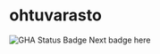 # ohtuvarasto

![GHA Status Badge](https://github.com/Rokirok/ohtuvarasto/workflows/CI/badge.svg)
Next badge here